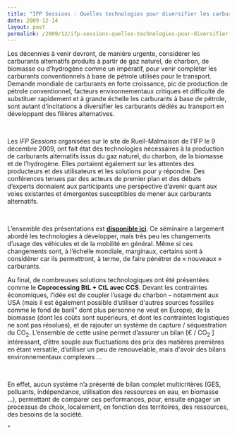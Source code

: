 ```yaml
---
title: "IFP Sessions : Quelles technologies pour diversifier les carburants dédiés au transport ?\"\""
date: 2009-12-14
layout: post
permalink: /2009/12/ifp-sessions-quelles-technologies-pour-diversifier-les-carburants-dedies-au-transport.html
---
```


<p class="MsoNormal"><span>Les décennies à venir devront, de manière urgente, considérer les carburants alternatifs produits à partir de gaz naturel, de charbon, de biomasse ou d’hydrogène comme un impératif, pour venir compléter les carburants conventionnels à base de pétrole utilisés pour le transport. Demande mondiale de carburants en forte croissance, pic de production de pétrole conventionnel, facteurs environnementaux critiques et difficulté de substituer rapidement et à grande échelle les carburants à base de pétrole, sont autant d’incitations à diversifier les carburants dédiés au transport en développant des filières alternatives. </span></p> <p class="MsoNormal"><span></span> </p> <p class="MsoNormal"><span></span></p> <p class="MsoNormal"><span>Les <em>IFP Sessions</em> organisées sur le site de Rueil-Malmaison de l’IFP le 9 décembre 2009, ont fait état des technologies nécessaires à la production de carburants alternatifs issus du gaz naturel, du charbon, de la biomasse et de l’hydrogène. Elles portaient également sur les attentes des producteurs et des utilisateurs et les solutions pour y répondre. Des conférences tenues par des acteurs de premier plan et des débats d’experts donnaient aux participants une perspective d’avenir quant aux voies existantes et émergentes susceptibles de mener aux carburants alternatifs.</span></p> <p class="MsoNormal"><span></span> </p> <p class="MsoNormal"><span></span></p>   <!--more-->  <p class="MsoNormal"><span></span></p> <p class="MsoNormal"><span>L’ensemble des présentations est <strong><a href="http://www.ifp.fr/actualites/evenements/congres-et-conferences/organises-par-l-ifp/ifp-sessions-which-technologies-to-diversify-transportation-fuels">disponible ici</a></strong>. Ce séminaire a largement abordé les technologies à développer, mais très peu les changements d’usage des véhicules et de la mobilité en général. Même si ces changements sont, à l’échelle mondiale, marginaux, certains sont à considérer car ils permettront, à terme, de faire pénétrer de « nouveaux » carburants.</span></p> <p class="MsoNormal"><span></span></p> <p class="MsoNormal"><span></span></p> <p class="MsoNormal"><span>Au final, de nombreuses solutions technologiques ont été présentées comme le <strong>Coprocessing BtL + CtL avec CCS</strong>. Devant les contraintes économiques, l’idée est de coupler l’usage du charbon – notamment aux USA (mais il est également possible d’utiliser d'autres sources fossilles comme le fond de baril" dont plus personne ne veut en Europe), de la biomasse (dont les coûts sont supérieurs, et dont les contraintes logistiques ne sont pas résolues), et de rajouter un système de capture / séquestration du CO<sub>2</sub>. L’ensemble de cette usine permet d’assurer un bilan [€ / CO<sub>2</sub> ] intéressant, d’être souple aux fluctuations des prix des matières premières en étant versatile, d’utiliser un peu de renouvelable, mais d'avoir des bilans environnementaux complexes ...</span></p> <p class=""MsoNormal""><span></span> </p> <p class=""MsoNormal""><span></span></p> <p class=""MsoNormal""><span></span></p> <p class=""MsoNormal""><span>En effet, aucun système n’a présenté de bilan complet multicritères (GES, polluants, indépendance, utilisation des ressources en eau, en biomasse …), permettant de comparer ces performances, pour, ensuite engager un processus de choix, localement, en fonction des territoires, des ressources, des besoins de la société.</span></p>"